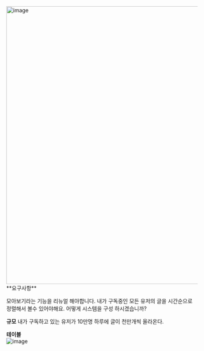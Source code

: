 <img width="732" alt="image" src="https://user-images.githubusercontent.com/78134917/170659538-880ae342-28be-4a0c-860e-c3ba59adf59f.png">
**요구사항** 

모아보기라는 기능을 리뉴얼 해야합니다. 내가 구독중인 모든 유저의 글을 시간순으로 정렬해서 볼수 있어야해요. 어떻게 시스템을 구성 하시겠습니까?

**규모**
내가 구독하고 있는 유저가 10만명
하루에 글이 천만개씩 올라온다.

**테이블**  
![image](https://user-images.githubusercontent.com/78134917/170660182-d6286835-04b9-41be-805f-9fbd8c548804.png)
